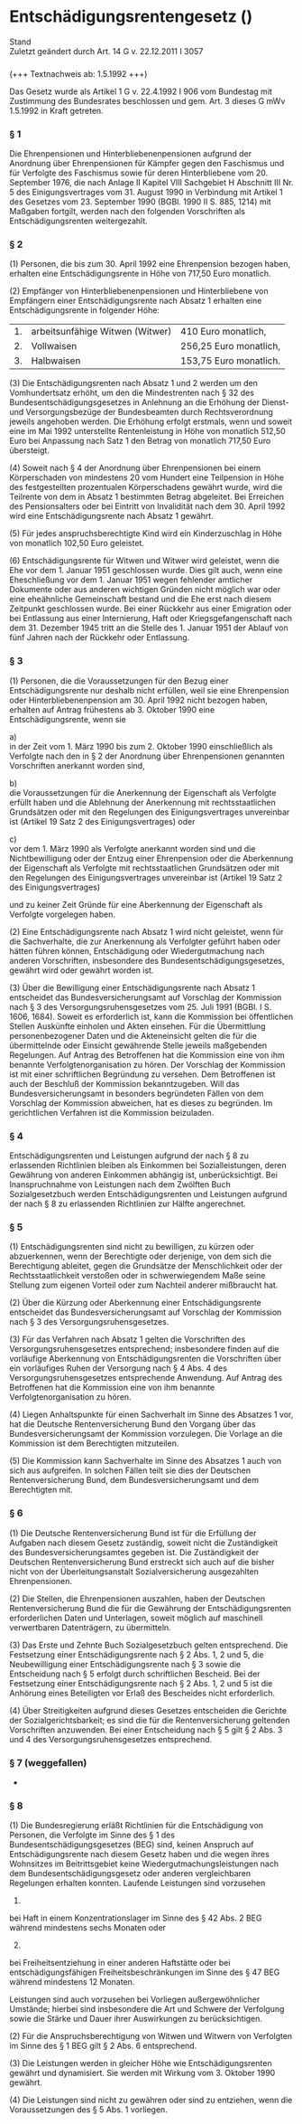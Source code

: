 Entschädigungsrentengesetz ()
=============================

Stand  
Zuletzt geändert durch Art. 14 G v. 22.12.2011 I 3057

### 

(+++ Textnachweis ab: 1.5.1992 +++)

Das Gesetz wurde als Artikel 1 G v. 22.4.1992 I 906 vom Bundestag mit Zustimmung des Bundesrates beschlossen und gem. Art. 3 dieses G mWv 1.5.1992 in Kraft getreten.

### § 1

Die Ehrenpensionen und Hinterbliebenenpensionen aufgrund der Anordnung über Ehrenpensionen für Kämpfer gegen den Faschismus und für Verfolgte des Faschismus sowie für deren Hinterbliebene vom 20. September 1976, die nach Anlage II Kapitel VIII Sachgebiet H Abschnitt III Nr. 5 des Einigungsvertrages vom 31. August 1990 in Verbindung mit Artikel 1 des Gesetzes vom 23. September 1990 (BGBl. 1990 II S. 885, 1214) mit Maßgaben fortgilt, werden nach den folgenden Vorschriften als Entschädigungsrenten weitergezahlt.

### § 2

(1) Personen, die bis zum 30. April 1992 eine Ehrenpension bezogen haben, erhalten eine Entschädigungsrente in Höhe von 717,50 Euro monatlich.

(2) Empfänger von Hinterbliebenenpensionen und Hinterbliebene von Empfängern einer Entschädigungsrente nach Absatz 1 erhalten eine Entschädigungsrente in folgender Höhe:

|     |                                 |                        |
|-----|---------------------------------|------------------------|
| 1.  | arbeitsunfähige Witwen (Witwer) | 410 Euro monatlich,    |
| 2.  | Vollwaisen                      | 256,25 Euro monatlich, |
| 3.  | Halbwaisen                      | 153,75 Euro monatlich. |

(3) Die Entschädigungsrenten nach Absatz 1 und 2 werden um den Vomhundertsatz erhöht, um den die Mindestrenten nach § 32 des Bundesentschädigungsgesetzes in Anlehnung an die Erhöhung der Dienst- und Versorgungsbezüge der Bundesbeamten durch Rechtsverordnung jeweils angehoben werden. Die Erhöhung erfolgt erstmals, wenn und soweit eine im Mai 1992 unterstellte Rentenleistung in Höhe von monatlich 512,50 Euro bei Anpassung nach Satz 1 den Betrag von monatlich 717,50 Euro übersteigt.

(4) Soweit nach § 4 der Anordnung über Ehrenpensionen bei einem Körperschaden von mindestens 20 vom Hundert eine Teilpension in Höhe des festgestellten prozentualen Körperschadens gewährt wurde, wird die Teilrente von dem in Absatz 1 bestimmten Betrag abgeleitet. Bei Erreichen des Pensionsalters oder bei Eintritt von Invalidität nach dem 30. April 1992 wird eine Entschädigungsrente nach Absatz 1 gewährt.

(5) Für jedes anspruchsberechtigte Kind wird ein Kinderzuschlag in Höhe von monatlich 102,50 Euro geleistet.

(6) Entschädigungsrente für Witwen und Witwer wird geleistet, wenn die Ehe vor dem 1. Januar 1951 geschlossen wurde. Dies gilt auch, wenn eine Eheschließung vor dem 1. Januar 1951 wegen fehlender amtlicher Dokumente oder aus anderen wichtigen Gründen nicht möglich war oder eine eheähnliche Gemeinschaft bestand und die Ehe erst nach diesem Zeitpunkt geschlossen wurde. Bei einer Rückkehr aus einer Emigration oder bei Entlassung aus einer Internierung, Haft oder Kriegsgefangenschaft nach dem 31. Dezember 1945 tritt an die Stelle des 1. Januar 1951 der Ablauf von fünf Jahren nach der Rückkehr oder Entlassung.

### § 3

(1) Personen, die die Voraussetzungen für den Bezug einer Entschädigungsrente nur deshalb nicht erfüllen, weil sie eine Ehrenpension oder Hinterbliebenenpension am 30. April 1992 nicht bezogen haben, erhalten auf Antrag frühestens ab 3. Oktober 1990 eine Entschädigungsrente, wenn sie

a)  
in der Zeit vom 1. März 1990 bis zum 2. Oktober 1990 einschließlich als Verfolgte nach den in § 2 der Anordnung über Ehrenpensionen genannten Vorschriften anerkannt worden sind,

b)  
die Voraussetzungen für die Anerkennung der Eigenschaft als Verfolgte erfüllt haben und die Ablehnung der Anerkennung mit rechtsstaatlichen Grundsätzen oder mit den Regelungen des Einigungsvertrages unvereinbar ist (Artikel 19 Satz 2 des Einigungsvertrages) oder

c)  
vor dem 1. März 1990 als Verfolgte anerkannt worden sind und die Nichtbewilligung oder der Entzug einer Ehrenpension oder die Aberkennung der Eigenschaft als Verfolgte mit rechtsstaatlichen Grundsätzen oder mit den Regelungen des Einigungsvertrages unvereinbar ist (Artikel 19 Satz 2 des Einigungsvertrages)

und zu keiner Zeit Gründe für eine Aberkennung der Eigenschaft als Verfolgte vorgelegen haben.

(2) Eine Entschädigungsrente nach Absatz 1 wird nicht geleistet, wenn für die Sachverhalte, die zur Anerkennung als Verfolgter geführt haben oder hätten führen können, Entschädigung oder Wiedergutmachung nach anderen Vorschriften, insbesondere des Bundesentschädigungsgesetzes, gewährt wird oder gewährt worden ist.

(3) Über die Bewilligung einer Entschädigungsrente nach Absatz 1 entscheidet das Bundesversicherungsamt auf Vorschlag der Kommission nach § 3 des Versorgungsruhensgesetzes vom 25. Juli 1991 (BGBl. I S. 1606, 1684). Soweit es erforderlich ist, kann die Kommission bei öffentlichen Stellen Auskünfte einholen und Akten einsehen. Für die Übermittlung personenbezogener Daten und die Akteneinsicht gelten die für die übermittelnde oder Einsicht gewährende Stelle jeweils maßgebenden Regelungen. Auf Antrag des Betroffenen hat die Kommission eine von ihm benannte Verfolgtenorganisation zu hören. Der Vorschlag der Kommission ist mit einer schriftlichen Begründung zu versehen. Dem Betroffenen ist auch der Beschluß der Kommission bekanntzugeben. Will das Bundesversicherungsamt in besonders begründeten Fällen von dem Vorschlag der Kommission abweichen, hat es dieses zu begründen. Im gerichtlichen Verfahren ist die Kommission beizuladen.

### § 4

Entschädigungsrenten und Leistungen aufgrund der nach § 8 zu erlassenden Richtlinien bleiben als Einkommen bei Sozialleistungen, deren Gewährung von anderen Einkommen abhängig ist, unberücksichtigt. Bei Inanspruchnahme von Leistungen nach dem Zwölften Buch Sozialgesetzbuch werden Entschädigungsrenten und Leistungen aufgrund der nach § 8 zu erlassenden Richtlinien zur Hälfte angerechnet.

### § 5

(1) Entschädigungsrenten sind nicht zu bewilligen, zu kürzen oder abzuerkennen, wenn der Berechtigte oder derjenige, von dem sich die Berechtigung ableitet, gegen die Grundsätze der Menschlichkeit oder der Rechtsstaatlichkeit verstoßen oder in schwerwiegendem Maße seine Stellung zum eigenen Vorteil oder zum Nachteil anderer mißbraucht hat.

(2) Über die Kürzung oder Aberkennung einer Entschädigungsrente entscheidet das Bundesversicherungsamt auf Vorschlag der Kommission nach § 3 des Versorgungsruhensgesetzes.

(3) Für das Verfahren nach Absatz 1 gelten die Vorschriften des Versorgungsruhensgesetzes entsprechend; insbesondere finden auf die vorläufige Aberkennung von Entschädigungsrenten die Vorschriften über ein vorläufiges Ruhen der Versorgung nach § 4 Abs. 4 des Versorgungsruhensgesetzes entsprechende Anwendung. Auf Antrag des Betroffenen hat die Kommission eine von ihm benannte Verfolgtenorganisation zu hören.

(4) Liegen Anhaltspunkte für einen Sachverhalt im Sinne des Absatzes 1 vor, hat die Deutsche Rentenversicherung Bund den Vorgang über das Bundesversicherungsamt der Kommission vorzulegen. Die Vorlage an die Kommission ist dem Berechtigten mitzuteilen.

(5) Die Kommission kann Sachverhalte im Sinne des Absatzes 1 auch von sich aus aufgreifen. In solchen Fällen teilt sie dies der Deutschen Rentenversicherung Bund, dem Bundesversicherungsamt und dem Berechtigten mit.

### § 6

(1) Die Deutsche Rentenversicherung Bund ist für die Erfüllung der Aufgaben nach diesem Gesetz zuständig, soweit nicht die Zuständigkeit des Bundesversicherungsamtes gegeben ist. Die Zuständigkeit der Deutschen Rentenversicherung Bund erstreckt sich auch auf die bisher nicht von der Überleitungsanstalt Sozialversicherung ausgezahlten Ehrenpensionen.

(2) Die Stellen, die Ehrenpensionen auszahlen, haben der Deutschen Rentenversicherung Bund die für die Gewährung der Entschädigungsrenten erforderlichen Daten und Unterlagen, soweit möglich auf maschinell verwertbaren Datenträgern, zu übermitteln.

(3) Das Erste und Zehnte Buch Sozialgesetzbuch gelten entsprechend. Die Festsetzung einer Entschädigungsrente nach § 2 Abs. 1, 2 und 5, die Neubewilligung einer Entschädigungsrente nach § 3 sowie die Entscheidung nach § 5 erfolgt durch schriftlichen Bescheid. Bei der Festsetzung einer Entschädigungsrente nach § 2 Abs. 1, 2 und 5 ist die Anhörung eines Beteiligten vor Erlaß des Bescheides nicht erforderlich.

(4) Über Streitigkeiten aufgrund dieses Gesetzes entscheiden die Gerichte der Sozialgerichtsbarkeit; es sind die für die Rentenversicherung geltenden Vorschriften anzuwenden. Bei einer Entscheidung nach § 5 gilt § 2 Abs. 3 und 4 des Versorgungsruhensgesetzes entsprechend.

### § 7 (weggefallen)

-

### § 8

(1) Die Bundesregierung erläßt Richtlinien für die Entschädigung von Personen, die Verfolgte im Sinne des § 1 des Bundesentschädigungsgesetzes (BEG) sind, keinen Anspruch auf Entschädigungsrente nach diesem Gesetz haben und die wegen ihres Wohnsitzes im Beitrittsgebiet keine Wiedergutmachungsleistungen nach dem Bundesentschädigungsgesetz oder anderen vergleichbaren Regelungen erhalten konnten. Laufende Leistungen sind vorzusehen

1.  
bei Haft in einem Konzentrationslager im Sinne des § 42 Abs. 2 BEG während mindestens sechs Monaten oder

2.  
bei Freiheitsentziehung in einer anderen Haftstätte oder bei entschädigungsfähigen Freiheitsbeschränkungen im Sinne des § 47 BEG während mindestens 12 Monaten.

Leistungen sind auch vorzusehen bei Vorliegen außergewöhnlicher Umstände; hierbei sind insbesondere die Art und Schwere der Verfolgung sowie die Stärke und Dauer ihrer Auswirkungen zu berücksichtigen.

(2) Für die Anspruchsberechtigung von Witwen und Witwern von Verfolgten im Sinne des § 1 BEG gilt § 2 Abs. 6 entsprechend.

(3) Die Leistungen werden in gleicher Höhe wie Entschädigungsrenten gewährt und dynamisiert. Sie werden mit Wirkung vom 3. Oktober 1990 gewährt.

(4) Die Leistungen sind nicht zu gewähren oder sind zu entziehen, wenn die Voraussetzungen des § 5 Abs. 1 vorliegen.
